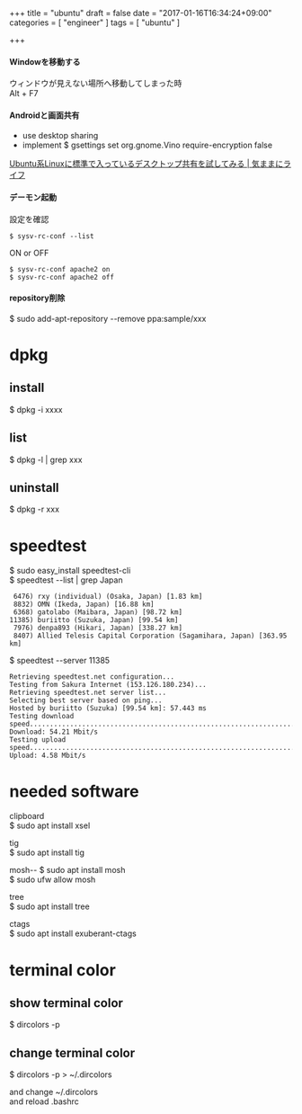 +++
title = "ubuntu"
draft = false
date = "2017-01-16T16:34:24+09:00"
categories = [ "engineer" ]
tags = [ "ubuntu" ]

+++

#### Windowを移動する

ウィンドウが見えない場所へ移動してしまった時  
Alt + F7  

#### Androidと画面共有

- use desktop sharing
- implement $ gsettings set org.gnome.Vino require-encryption false

[Ubuntu系Linuxに標準で入っているデスクトップ共有を試してみる \| 気ままにライフ](http://kimamanilife.com/archives/459)

#### デーモン起動

設定を確認

```
$ sysv-rc-conf --list
```

ON or OFF

```
$ sysv-rc-conf apache2 on
$ sysv-rc-conf apache2 off
```

#### repository削除

$ sudo add-apt-repository --remove ppa:sample/xxx

# dpkg

## install

$ dpkg -i xxxx

## list

$ dpkg -l | grep xxx

## uninstall

$ dpkg -r xxx

# speedtest

$ sudo easy_install speedtest-cli  
$ speedtest --list | grep Japan

```
 6476) rxy (individual) (Osaka, Japan) [1.83 km]
 8832) OMN (Ikeda, Japan) [16.88 km]
 6368) gatolabo (Maibara, Japan) [98.72 km]
11385) buriitto (Suzuka, Japan) [99.54 km]
 7976) denpa893 (Hikari, Japan) [338.27 km]
 8407) Allied Telesis Capital Corporation (Sagamihara, Japan) [363.95 km]
```

$ speedtest --server 11385

```
Retrieving speedtest.net configuration...
Testing from Sakura Internet (153.126.180.234)...
Retrieving speedtest.net server list...
Selecting best server based on ping...
Hosted by buriitto (Suzuka) [99.54 km]: 57.443 ms
Testing download speed................................................................................
Download: 54.21 Mbit/s
Testing upload speed................................................................................................
Upload: 4.58 Mbit/s
```

# needed software

clipboard  
$ sudo apt install xsel  

tig  
$ sudo apt install tig  

mosh--
$ sudo apt install mosh  
$ sudo ufw allow mosh  

tree  
$ sudo apt install tree  

ctags  
$ sudo apt install exuberant-ctags  

# terminal color

## show terminal color

$ dircolors -p  

## change terminal color

$ dircolors -p > ~/.dircolors

and change ~/.dircolors  
and reload .bashrc  

